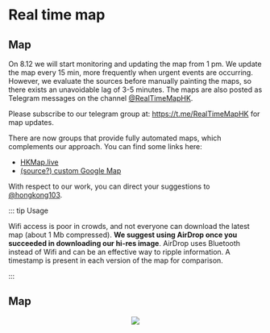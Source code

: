 # Real time map

## Map

On 8.12 we will start monitoring and updating the map from 1 pm.  We update the map every 15 min, more frequently when urgent events are occurring.  However, we evaluate the sources before manually painting the maps, so there exists an unavoidable lag of 3-5 minutes.  The maps are also posted as Telegram messages on the channel [@RealTimeMapHK](https://t.me/RealTimeMapHK).

Please subscribe to our telegram group at: https://t.me/RealTimeMapHK for map updates.

There are now groups that provide fully automated maps, which complements our approach.  You can find some links here:

* [HKMap.live](https://hkmap.live/)
* [(source?) custom Google Map](https://www.google.com/maps/d/viewer?mid=1oirckYcAXB-6S2W-oMDN6uKSd8s4sy5l)

With respect to our work, you can direct your suggestions to [@hongkong103](https://t.me/hongkong103).

<!-- ::: warning Sources

We have a small group of runners providing eyes on the ground, and integrate streams of information from various public Telegram groups and live broadcast.

::: -->

::: tip Usage

Wifi access is poor in crowds, and not everyone can download the latest map (about 1 Mb compressed).  **We suggest using AirDrop once you succeeded in downloading our hi-res image**.  AirDrop uses Bluetooth instead of Wifi and can be an effective way to ripple information.  A timestamp is present in each version of the map for comparison.

:::

## Map

<center>

![](https://live.staticflickr.com/65535/48517274861_81ffb4c77e_o_d.jpg)


</center>
<!-- ![](https://live.staticflickr.com/65535/48384696931_6932aac88f_b.jpg) -->

<!-- ## Events -->

<!-- <Foldable> -->

<!-- 座標地點可參考[空白地圖](/721-blank.jpg)。  如要事先列印, 可用[這PDF檔案](/721-blank.pdf)。 -->
<!-- 
| Time  |  District  |      Coordinates      |                 Location                 | Event                                             |
|:-----:|:------:|:--------------:|:------------------------------------:|:-------------------------------------------------|
|       |        |                |                                      |                                                  |
|       |        |                |                                      |                                                  |
|       |        |                |                                      |                                                  |
|       |        |                |                                      |                                                  | -->
